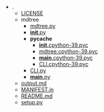 - .
	- [LICENSE](./LICENSE)
	- mdtree
		- [mdtree.py](./mdtree/mdtree.py)
		- [__init__.py](./mdtree/__init__.py)
		- __pycache__
			- [__init__.cpython-39.pyc](./mdtree/__pycache__/__init__.cpython-39.pyc)
			- [mdtree.cpython-39.pyc](./mdtree/__pycache__/mdtree.cpython-39.pyc)
			- [__main__.cpython-39.pyc](./mdtree/__pycache__/__main__.cpython-39.pyc)
			- [CLI.cpython-39.pyc](./mdtree/__pycache__/CLI.cpython-39.pyc)
		- [CLI.py](./mdtree/CLI.py)
		- [__main__.py](./mdtree/__main__.py)
	- [output.md](./output.md)
	- [MANIFEST.in](./MANIFEST.in)
	- [README.md](./README.md)
	- [setup.py](./setup.py)
